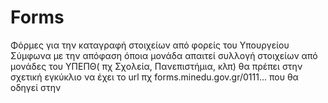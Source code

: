 # Forms
Φόρμες για την καταγραφή στοιχείων από φορείς του Υπουργείου
Σύμφωνα με την απόφαση όποια μονάδα απαιτεί συλλογή στοιχείων από μονάδες του ΥΠΕΠΘ( πχ Σχολεία, Πανεπιστήμια, κλπ) θα πρέπει στην σχετική εγκύκλιο να έχει το url πχ forms.minedu.gov.gr/0111... που θα οδηγεί στην 
